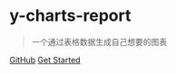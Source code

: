 <!-- _coverpage.md -->

#  y-charts-report

> 一个通过表格数据生成自己想要的图表

<!-- -
-
- -->

[GitHub](https://github.com/docsifyjs/docsify/)
[Get Started](zh-cn/)